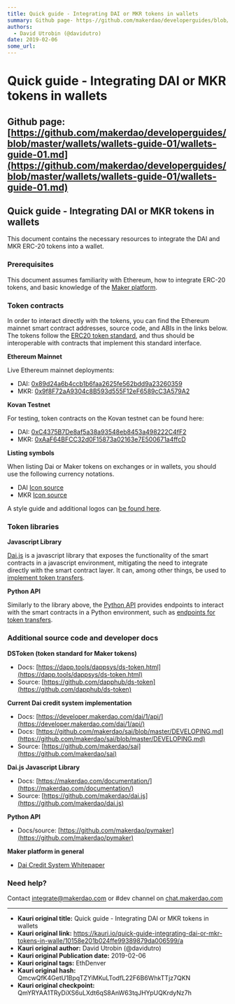 ```yaml
---
title: Quick guide - Integrating DAI or MKR tokens in wallets
summary: Github page- https-//github.com/makerdao/developerguides/blob/master/wallets/wallets-guide-01/wallets-guide-01.mdQuick guide - Integrating DAI or MKR tokens in wallets This document contains the necessary resources to integrate the DAI and MKR ERC-20 tokens into a wallet.Prerequisites This document assumes familiarity with Ethereum, how to integrate ERC-20 tokens, and basic knowledge of the Maker platform.Token contracts In order to interact directly with the tokens, you can find the Ethereum ma
authors:
  - David Utrobin (@davidutro)
date: 2019-02-06
some_url: 
---
```


# Quick guide - Integrating DAI or MKR tokens in wallets


## **Github page: [https://github.com/makerdao/developerguides/blob/master/wallets/wallets-guide-01/wallets-guide-01.md](https://github.com/makerdao/developerguides/blob/master/wallets/wallets-guide-01/wallets-guide-01.md)**


## **Quick guide - Integrating DAI or MKR tokens in wallets**

This document contains the necessary resources to integrate the DAI and MKR ERC-20 tokens into a wallet.


### **Prerequisites**

This document assumes familiarity with Ethereum, how to integrate ERC-20 tokens, and basic knowledge of the [Maker platform](https://www.makerdao.com/).


### **Token contracts**

In order to interact directly with the tokens, you can find the Ethereum mainnet smart contract addresses, source code, and ABIs in the links below. The tokens follow the [ERC20 token standard](https://github.com/ethereum/EIPs/blob/master/EIPS/eip-20.md), and thus should be interoperable with contracts that implement this standard interface.

**Ethereum Mainnet**

Live Ethereum mainnet deployments:



*   DAI:      [0x89d24a6b4ccb1b6faa2625fe562bdd9a23260359](https://etherscan.io/address/0x89d24a6b4ccb1b6faa2625fe562bdd9a23260359#code)
*   MKR:    [0x9f8F72aA9304c8B593d555F12eF6589cC3A579A2](https://etherscan.io/address/0x9f8f72aa9304c8b593d555f12ef6589cc3a579a2#code)

**Kovan Testnet**

For testing, token contracts on the Kovan testnet can be found here:



*   DAI:      [0xC4375B7De8af5a38a93548eb8453a498222C4fF2](https://kovan.etherscan.io/address/0xC4375B7De8af5a38a93548eb8453a498222C4fF2#code)
*   MKR:    [0xAaF64BFCC32d0F15873a02163e7E500671a4ffcD](https://kovan.etherscan.io/address/0xaaf64bfcc32d0f15873a02163e7e500671a4ffcd#code)

**Listing symbols**

When listing Dai or Maker tokens on exchanges or in wallets, you should use the following currency notations.



*   DAI      [Icon source](https://github.com/makerdao/Overview-of-MakerDAO-design/tree/master/DAI)
*   MKR    [Icon source](https://github.com/makerdao/Overview-of-MakerDAO-design/tree/master/MKR)

A style guide and additional logos can [be found here](https://github.com/makerdao/Overview-of-MakerDAO-design#style-guide).


### **Token libraries**

**Javascript Library**

[Dai.js](https://makerdao.com/documentation/) is a javascript library that exposes the functionality of the smart contracts in a javascript environment, mitigating the need to integrate directly with the smart contract layer. It can, among other things, be used to [implement token transfers](https://github.com/makerdao/dai.js#usage).

**Python API**

Similarly to the library above, the [Python API](https://github.com/makerdao/pymaker) provides endpoints to interact with the smart contracts in a Python environment, such as [endpoints for token transfers](https://github.com/makerdao/pymaker#token-transfer).


### **Additional source code and developer docs**

**DSToken (token standard for Maker tokens)**



*   Docs: [https://dapp.tools/dappsys/ds-token.html](https://dapp.tools/dappsys/ds-token.html)
*   Source: [https://github.com/dapphub/ds-token](https://github.com/dapphub/ds-token)

**Current Dai credit system implementation**



*   Docs: [https://developer.makerdao.com/dai/1/api/](https://developer.makerdao.com/dai/1/api/)
*   Docs: [https://github.com/makerdao/sai/blob/master/DEVELOPING.md](https://github.com/makerdao/sai/blob/master/DEVELOPING.md)
*   Source: [https://github.com/makerdao/sai](https://github.com/makerdao/sai)

**Dai.js Javascript Library**



*   Docs: [https://makerdao.com/documentation/](https://makerdao.com/documentation/)
*   Source: [https://github.com/makerdao/dai.js](https://github.com/makerdao/dai.js)

**Python API**



*   Docs/source: [https://github.com/makerdao/pymaker](https://github.com/makerdao/pymaker)

**Maker platform in general**



*   [Dai Credit System Whitepaper](https://makerdao.com/whitepaper/)


### **Need help?**

Contact integrate@makerdao.com or #dev channel on [chat.makerdao.com](https://chat.makerdao.com/)


---

- **Kauri original title:** Quick guide - Integrating DAI or MKR tokens in wallets
- **Kauri original link:** https://kauri.io/quick-guide-integrating-dai-or-mkr-tokens-in-walle/10158e201b024ffe99389879da006599/a
- **Kauri original author:** David Utrobin (@davidutro)
- **Kauri original Publication date:** 2019-02-06
- **Kauri original tags:** EthDenver
- **Kauri original hash:** QmcwQfK4GetU1BpqTZYiMKuLTodfL22F6B6WhkTTjz7QKN
- **Kauri original checkpoint:** QmYRYAA1TRyDiXS6uLXdt6qS8AnW63tqJHYpUQKrdyNz7h



